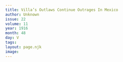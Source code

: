 ```yaml
---
title: Villa’s Outlaws Continue Outrages In Mexico
author: Unknown
issue: 22
volume: 11
year: 1916
month: 48
day: V
tags:
layout: page.njk
image:
---
```



